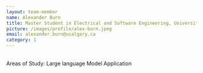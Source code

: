 ```yaml
---
layout: team-member
name: Alexander Burn
title: Master Student in Electrical and Software Engineering, University of Calgary
picture: /images/profile/alex-burn.jpeg
email: alexander.burn@ucalgary.ca
category: 1
---
```


<br/>
Areas of Study: Large language Model Application
<br/>